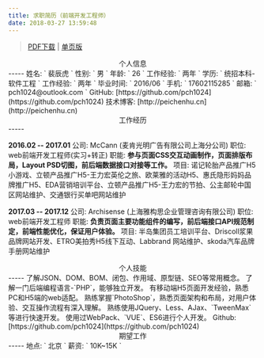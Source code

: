 ```yaml
---
title: 求职简历（前端开发工程师）
date: 2018-03-27 13:59:48
---
```

> [PDF下载](/doc/求职简历-前端开工程师-裴辰虎.pdf) | [单页版](/doc/resume.html)
<center>个人信息</center>
-----
姓名: ` 裴辰虎 `
性别: ` 男 `
年龄: ` 26 `    
工作经验: ` 两年 `    
学历: ` 统招本科-软件工程 ` 
工作经验: ` 两年 `   
毕业时间: ` 2016/06 ` 
手机: ` 17602115285 ` 
邮箱: ` pch1024@outlook.com `
GitHub: [https://github.com/pch1024](https://github.com/pch1024)
技术博客: [http://peichenhu.cn](http://peichenhu.cn)

<center>工作经历</center>
-----

**2016.02 -- 2017.01**
公司: McCann (麦肯光明广告有限公司上海分公司)
职位: web前端开发工程师(实习+转正)
职能: **参与页面CSS交互动画制作，页面排版布局，Layout PSD切图，前后端数据接口对接等工作。**
项目: 诺记轮胎产品推广H5小游戏、立顿产品推广H5-王力宏英伦之旅、欧莱雅的活动H5、惠氏隐形妈妈品牌推广H5、EDA营销培训平台、立顿产品推广H5-王力宏的节拍、公主邮轮中国区网站维护、交通银行买单吧网站维护

**2017.03 -- 2017.12**
公司: Archisense (上海雅构思企业管理咨询有限公司)
职位: web前端开发工程师
职能: **负责页面主要功能组件的编写，前后端接口API规范制定，前端性能优化，保证用户体验。**
项目: 半岛集团员工培训平台、Driscoll浆果品牌网站开发、ETRO美拍秀H5线下互动、Labbrand 网站维护、skoda汽车品牌手册网站维护

<center>个人技能</center>
-----
了解JSON、DOM、BOM、闭包、作用域、原型链、SEO等常用概念。
了解一门后端编程语言-`PHP`，能够独立开发。
有移动端H5页面开发经验，熟悉PC和H5端的web适配。
熟练掌握`PhotoShop`，熟悉页面架构和布局，对用户体验、交互操作流程有深入理解。
熟练使用JQuery、Less、AJax、`TweenMax`等进行快速开发。
使用过WebPack、`VUE`、ES6进行个人开发。 
Github: [https://github.com/pch1024](https://github.com/pch1024)

<center>期望工作</center>
-----
地点: ` 北京 `
薪资: ` 10K~15K `